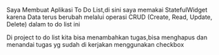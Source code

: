 Saya Membuat Aplikasi To Do List,di sini saya memakai StatefulWidget 
karena Data terus berubah melalui operasi CRUD (Create, Read, Update, Delete) dalam to do list ini

Di project to do list kita bisa menambahkan tugas,bisa menghapus 
dan menandai tugas yg sudah di kerjakan menggunakan checkbox
